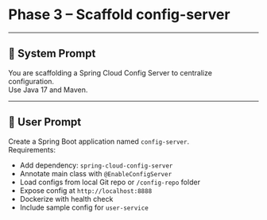 # Phase 3 – Scaffold config-server

---

## 🧠 System Prompt

You are scaffolding a Spring Cloud Config Server to centralize configuration.  
Use Java 17 and Maven.

---

## 💬 User Prompt

Create a Spring Boot application named `config-server`.  
Requirements:
- Add dependency: `spring-cloud-config-server`
- Annotate main class with `@EnableConfigServer`
- Load configs from local Git repo or `/config-repo` folder
- Expose config at `http://localhost:8888`
- Dockerize with health check
- Include sample config for `user-service`